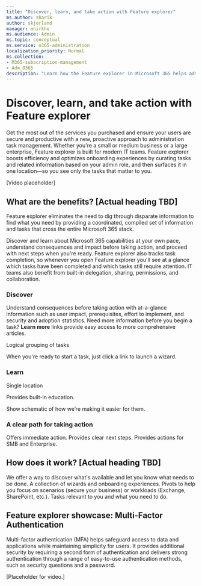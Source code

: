 ```yaml
---
title: "Discover, learn, and take action with Feature explorer"
ms.author: sharik
author: skjerland
manager: mnirkhe
ms.audience: Admin
ms.topic: conceptual
ms.service: o365-administration
localization_priority: Normal
ms.collection: 
- M365-subscription-management
- Adm_O365
description: "Learn how the Feature explorer in Microsoft 365 helps admins discover, learn, and take action."
---
```


# Discover, learn, and take action with Feature explorer

Get the most out of the services you purchased and ensure your users are secure and productive with a new, proactive approach to administration task management. Whether you're a small or medium business or a large enterprise, Feature explorer is built for modern IT teams. Feature explorer boosts efficiency and optimizes onboarding experiences by curating tasks and related information based on your admin role, and then surfaces it in one location&mdash;so you see only the tasks that matter to you.

[Video placeholder]

## What are the benefits? [Actual heading TBD]

Feature explorer eliminates the need to dig through disparate information to find what you need by providing a coordinated, compiled set of information and tasks that cross the entire Microsoft 365 stack.

Discover and learn about Microsoft 365 capabilities at your own pace, understand consequences and impact before taking action, and proceed with next steps when you're ready. Feature explorer also tracks task completion, so whenever you open Feature explorer you'll see at a glance which tasks have been completed and which tasks still require attention. IT teams also benefit from built-in delegation, sharing, permissions, and collaboration.

### Discover

Understand consequences before taking action with at-a-glance information such as user impact, prerequisites, effort to implement, and security and adoption statistics. Need more information before you begin a task? **Learn more** links provide easy access to more comprehensive articles.

Logical grouping of tasks

When you're ready to start a task, just click a link to launch a wizard.

### Learn

Single location

Provides built-in education.

Show schematic of how we’re making it easier for them.

### A clear path for taking action

Offers immediate action.
Provides clear next steps.
Provides actions for SMB and Enterprise.

## How does it work? [Actual heading TBD]

We offer a way to discover what's available and let you know what needs to be done.
A collection of wizards and onboarding experiences.
Pivots to help you focus on scenarios (secure your business) or workloads (Exchange, SharePoint, etc.).
Tasks relevant to you and what you need to do.

## Feature explorer showcase: Multi-Factor Authentication

Multi-factor authentication (MFA) helps safeguard access to data and applications while maintaining simplicity for users. It provides additional security by requiring a second form of authentication and delivers strong authentication through a range of easy-to-use authentication methods, such as security questions and a password.

[Placeholder for video.]
